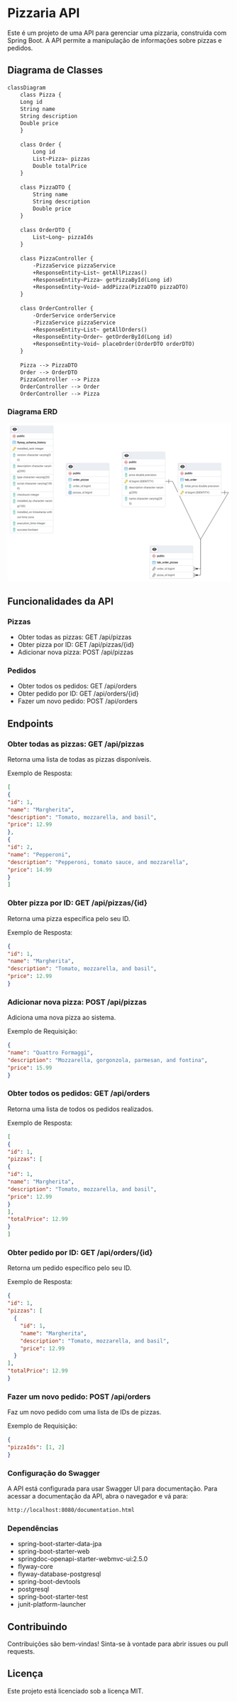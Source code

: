 # Pizzaria API

Este é um projeto de uma API para gerenciar uma pizzaria, construída com Spring Boot. A API permite a manipulação de informações sobre pizzas e pedidos.

## Diagrama de Classes

```mermaid
classDiagram
    class Pizza {
    Long id
    String name
    String description
    Double price
    }

    class Order {
        Long id
        List~Pizza~ pizzas
        Double totalPrice
    }

    class PizzaDTO {
        String name
        String description
        Double price
    }

    class OrderDTO {
        List~Long~ pizzaIds
    }

    class PizzaController {
        -PizzaService pizzaService
        +ResponseEntity~List~ getAllPizzas()
        +ResponseEntity~Pizza~ getPizzaById(Long id)
        +ResponseEntity~Void~ addPizza(PizzaDTO pizzaDTO)
    }

    class OrderController {
        -OrderService orderService
        -PizzaService pizzaService
        +ResponseEntity~List~ getAllOrders()
        +ResponseEntity~Order~ getOrderById(Long id)
        +ResponseEntity~Void~ placeOrder(OrderDTO orderDTO)
    }

    Pizza --> PizzaDTO
    Order --> OrderDTO
    PizzaController --> Pizza
    OrderController --> Order
    OrderController --> Pizza
```

### Diagrama ERD

![](src/main/java/com/api/pizzaria/docs/erd.png)

## Funcionalidades da API
### Pizzas
- Obter todas as pizzas: GET /api/pizzas
- Obter pizza por ID: GET /api/pizzas/{id}
- Adicionar nova pizza: POST /api/pizzas

### Pedidos
- Obter todos os pedidos: GET /api/orders
- Obter pedido por ID: GET /api/orders/{id}
- Fazer um novo pedido: POST /api/orders

## Endpoints

### Obter todas as pizzas: GET /api/pizzas

Retorna uma lista de todas as pizzas disponíveis.

Exemplo de Resposta:

```json
[
{
"id": 1,
"name": "Margherita",
"description": "Tomato, mozzarella, and basil",
"price": 12.99
},
{
"id": 2,
"name": "Pepperoni",
"description": "Pepperoni, tomato sauce, and mozzarella",
"price": 14.99
}
]
```

### Obter pizza por ID: GET /api/pizzas/{id}

Retorna uma pizza específica pelo seu ID.

Exemplo de Resposta:

```json 
{
"id": 1,
"name": "Margherita",
"description": "Tomato, mozzarella, and basil",
"price": 12.99
}
```
### Adicionar nova pizza: POST /api/pizzas

Adiciona uma nova pizza ao sistema.

Exemplo de Requisição:

```json
{
"name": "Quattro Formaggi",
"description": "Mozzarella, gorgonzola, parmesan, and fontina",
"price": 15.99
}
```

### Obter todos os pedidos: GET /api/orders

Retorna uma lista de todos os pedidos realizados.

Exemplo de Resposta:

```json
[
{
"id": 1,
"pizzas": [
{
"id": 1,
"name": "Margherita",
"description": "Tomato, mozzarella, and basil",
"price": 12.99
}
],
"totalPrice": 12.99
}
]
```

### Obter pedido por ID: GET /api/orders/{id}

Retorna um pedido específico pelo seu ID.

Exemplo de Resposta:

```json
{
"id": 1,
"pizzas": [
  {
    "id": 1,
    "name": "Margherita",
    "description": "Tomato, mozzarella, and basil",
    "price": 12.99
  }
],
"totalPrice": 12.99
}
```
### Fazer um novo pedido: POST /api/orders

Faz um novo pedido com uma lista de IDs de pizzas.

Exemplo de Requisição:

```json
{
"pizzaIds": [1, 2]
}
```

### Configuração do Swagger
A API está configurada para usar Swagger UI para documentação. Para acessar a documentação da API, abra o navegador e vá para:

```bash
http://localhost:8080/documentation.html
```

### Dependências
- spring-boot-starter-data-jpa
- spring-boot-starter-web
- springdoc-openapi-starter-webmvc-ui:2.5.0
- flyway-core
- flyway-database-postgresql
- spring-boot-devtools
- postgresql
- spring-boot-starter-test
- junit-platform-launcher

## Contribuindo
Contribuições são bem-vindas! Sinta-se à vontade para abrir issues ou pull requests.

## Licença
Este projeto está licenciado sob a licença MIT.